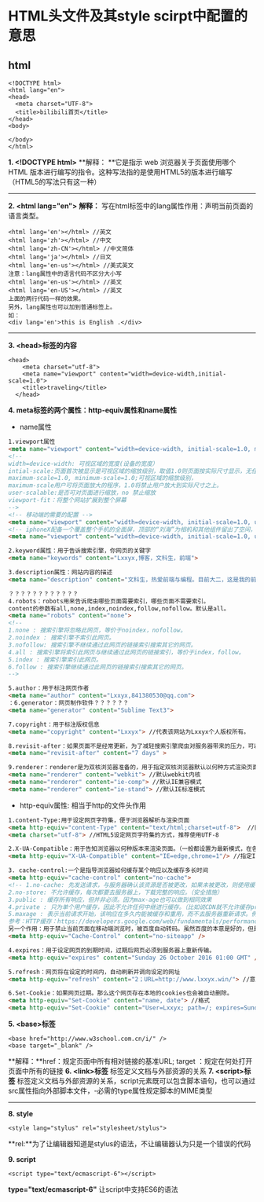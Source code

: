 ﻿# HTML头文件及其style scirpt中配置的意思
## **html**
```htmlbars
<!DOCTYPE html>
<html lang="en">
<head>
  <meta charset="UTF-8">
  <title>bilibili首页</title>
</head>
<body>
  
</body>
</html>
```
**1. &lt;!DOCTYPE html>**
**解释： **它是指示 web 浏览器关于页面使用哪个 HTML 版本进行编写的指令。这种写法指的是使用HTML5的版本进行编写（HTML5的写法只有这一种）
***
**2. &lt;html lang="en">**
**解释：** 写在html标签中的lang属性作用：声明当前页面的语言类型。
```htmlbars
<html lang='en'></html> //英文
<html lang='zh'></html> //中文
<html lang='zh-CN'></html> //中文简体
<html lang='ja'></html> //日文
<html lang='en-us'></html> //美式英文
注意：lang属性中的语言代码不区分大小写
<html lang='en-us'></html> //英文
<html lang='en-US'></html> //英文
上面的两行代码一样的效果。
另外，lang属性也可以加到普通标签上。
如：
<div lang='en'>this is English .</div>
```
***
**3. &lt;head>标签的内容**
```htmlbars
<head>
    <meta charset="utf-8">
    <meta name="viewport" content="width=device-width,initial-scale=1.0">
    <title>traveling</title>
  </head>
```
**4. meta标签的两个属性：http-equiv属性和name属性**
- name属性
```html
1.viewport属性
<meta name="viewport" content="width=device-width, initial-scale=1.0, maximum-scale=1.0, user-scalable=0">
<!-- 
width=device-width: 可视区域的宽度(设备的宽度）
intial-scale:页面首次被显示是可视区域的缩放级别，取值1.0则页面按实际尺寸显示，无任何缩放
maximum-scale=1.0, minimum-scale=1.0;可视区域的缩放级别，
maximum-scale用户可将页面放大的程序，1.0将禁止用户放大到实际尺寸之上。
user-scalable:是否可对页面进行缩放，no 禁止缩放 
viewport-fit：将整个网站扩展到整个屏幕
-->
<!-- 移动端的需要的配置 -->
<meta name="viewport" content="width=device-width, initial-scale=1.0, user-scalable=no, minimum-scale=1.0, maximum-scale=1.0" />
<!-- iphoneX配备一个覆盖整个手机的全面屏，顶部的“刘海”为相机和其他组件留出了空间，网站被限制在一个“安全区域”，在两侧边缘会出现白条儿，解决最终方案加viewport-fit=cover -->
<meta name="viewport" content="width=device-width, initial-scale=1.0, user-scalable=no, minimum-scale=1.0, maximum-scale=1.0 viewport-fit=cover" />

2.keyword属性：用于告诉搜索引擎，你网页的关键字
<meta name="keywords" content="Lxxyx,博客，文科生，前端">

3.description属性：网站内容的描述
<meta name="description" content="文科生，热爱前端与编程。目前大二，这是我的前端博客">

？？？？？？？？？？？？
4.robots：robots用来告诉爬虫哪些页面需要索引，哪些页面不需要索引。
content的参数有all,none,index,noindex,follow,nofollow。默认是all。
<meta name="robots" content="none">
<!-- 
1.none : 搜索引擎将忽略此网页，等价于noindex，nofollow。
2.noindex : 搜索引擎不索引此网页。
3.nofollow: 搜索引擎不继续通过此网页的链接索引搜索其它的网页。
4.all : 搜索引擎将索引此网页与继续通过此网页的链接索引，等价于index，follow。
5.index : 搜索引擎索引此网页。
6.follow : 搜索引擎继续通过此网页的链接索引搜索其它的网页。
-->

5.author：用于标注网页作者
<meta name="author" content="Lxxyx,841380530@qq.com">
：6.generator：网页制作软件？？？？？？
<meta name="generator" content="Sublime Text3">

7.copyright：用于标注版权信息
<meta name="copyright" content="Lxxyx"> //代表该网站为Lxxyx个人版权所有。

8.revisit-after：如果页面不是经常更新，为了减轻搜索引擎爬虫对服务器带来的压力，可以设置一个爬虫的重访时间。如果重访时间过短，爬虫将按它们定义的默认时间来访问
<meta name="revisit-after" content="7 days" >

9.renderer：renderer是为双核浏览器准备的，用于指定双核浏览器默认以何种方式渲染页面。比如说360浏览器。
<meta name="renderer" content="webkit"> //默认webkit内核
<meta name="renderer" content="ie-comp"> //默认IE兼容模式
<meta name="renderer" content="ie-stand"> //默认IE标准模式
```
- http-equiv属性: 相当于http的文件头作用
```html
1.content-Type:用于设定网页字符集，便于浏览器解析与渲染页面
<meta http-equiv="content-Type" content="text/html;charset=utf-8">  //旧的HTML，不推荐
<meta charset="utf-8"> //HTML5设定网页字符集的方式，推荐使用UTF-8

2.X-UA-Compatible：用于告知浏览器以何种版本来渲染页面。（一般都设置为最新模式，在各大框架中这个设置也很常见。）
<meta http-equiv="X-UA-Compatible" content="IE=edge,chrome=1"/> //指定IE和Chrome使用最新版本渲染当前页面

3. cache-control:一个是指导浏览器如何缓存某个响应以及缓存多长时间
<meta http-equiv="cache-control" content="no-cache">
<!-- 1.no-cache: 先发送请求，与服务器确认该资源是否被更改，如果未被更改，则使用缓存。
2.no-store: 不允许缓存，每次都要去服务器上，下载完整的响应。（安全措施）
3.public : 缓存所有响应，但并非必须。因为max-age也可以做到相同效果
4.private : 只为单个用户缓存，因此不允许任何中继进行缓存。（比如说CDN就不允许缓存private的响应）
5.maxage : 表示当前请求开始，该响应在多久内能被缓存和重用，而不去服务器重新请求。例如：max-age=60表示响应可以再缓存和重用 60 秒。 
参考：HTTP缓存：https://developers.google.com/web/fundamentals/performance/optimizing-content-efficiency/http-caching?hl=zh-cn#cache-control-->
另一个作用：用于禁止当前页面在移动端浏览时，被百度自动转码。虽然百度的本意是好的，但是转码效果很多时候却不尽人意。所以可以在head中加入例子中的那句话，就可以避免百度自动转码了。
<meta http-equiv="Cache-Control" content="no-siteapp" />

4.expires：用于设定网页的到期时间，过期后网页必须到服务器上重新传输。
<meta http-equiv="expires" content="Sunday 26 October 2016 01:00 GMT" />

5.refresh：网页将在设定的时间内，自动刷新并调向设定的网址
<meta http-equiv="refresh" content="2；URL=http://www.lxxyx.win/"> //意思是2秒后跳转向我的博客

6.Set-Cookie：如果网页过期。那么这个网页存在本地的cookies也会被自动删除。
<meta http-equiv="Set-Cookie" content="name, date"> //格式
<meta http-equiv="Set-Cookie" content="User=Lxxyx; path=/; expires=Sunday, 10-Jan-16 10:00:00 GMT"> //具体范例
```
**5. &lt;base>标签**
```htmlbars
<base href="http://www.w3school.com.cn/i/" />
<base target="_blank" />
```
**解释：**href：规定页面中所有相对链接的基准URL;
	target ：规定在何处打开页面中所有的链接
**6. &lt;link>标签**        标签定义文档与外部资源的关系
**7. &lt;script>标签**        标签定义文档与外部资源的关系，script元素既可以包含脚本语句，也可以通过src属性指向外部脚本文件，-必需的type属性规定脚本的MIME类型

----------
**8. style**
```htmlbars
<style lang="stylus" rel="stylesheet/stylus">
```
**rel:**为了让编辑器知道是stylus的语法，不让编辑器认为只是一个错误的代码

**9. script**
```htmlbars
<script type="text/ecmascript-6"></script>
```
**type="text/ecmascript-6"** 让script中支持ES6的语法
